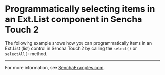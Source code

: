# Programmatically selecting items in an Ext.List component in Sencha Touch 2 #

The following example shows how you can programmatically items in an Ext.List (list) control in Sencha Touch 2 by calling the `select()` or `selectAll()` method.

---

For more information, see [SenchaExamples.com](http://senchaexamples.com/2012/03/20/programmatically-selecting-items-in-an-ext-list-component-in-sencha-touch-2/).
